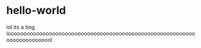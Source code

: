 # hello-world
lol its a ting loooooooooooooooooooooooooooooooooooooooooooooooooooooooooooooooooooooooool
